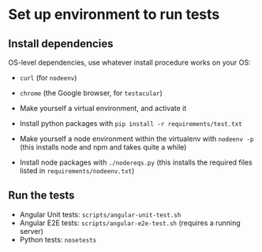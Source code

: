 # Set up environment to run tests

## Install dependencies

OS-level dependencies, use whatever install procedure works on your OS:
* `curl` (for `nodeenv`)
* `chrome` (the Google browser, for `testacular`)

* Make yourself a virtual environment, and activate it
* Install python packages with `pip install -r requirements/test.txt`
* Make yourself a node environment within the virtualenv with `nodeenv -p`
  (this installs node and npm and takes quite a while)
* Install node packages with `./nodereqs.py`
  (this installs the required files listed in `requirements/nodeenv.txt`)

## Run the tests

* Angular Unit tests: `scripts/angular-unit-test.sh`
* Angular E2E tests: `scripts/angular-e2e-test.sh` (requires a running server)
* Python tests: `nosetests`
